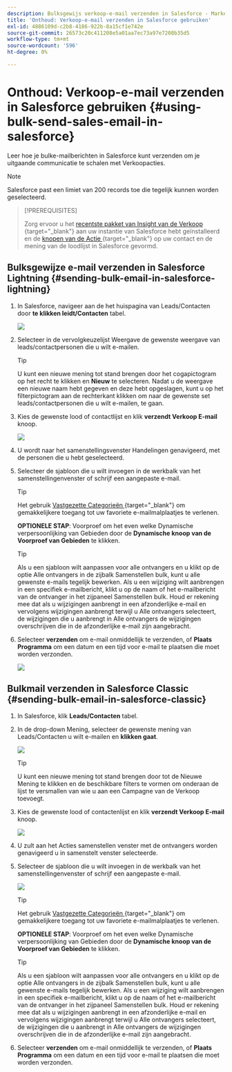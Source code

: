 ```yaml
---
description: Bulksgewijs verkoop-e-mail verzenden in Salesforce - Marketo Docs - Productdocumentatie
title: 'Onthoud: Verkoop-e-mail verzenden in Salesforce gebruiken'
exl-id: 4886109d-c2b8-4186-922b-8a15cf1e742e
source-git-commit: 26573c20c411208e5a01aa7ec73a97e7208b35d5
workflow-type: tm+mt
source-wordcount: '596'
ht-degree: 0%

---
```


# Onthoud: Verkoop-e-mail verzenden in Salesforce gebruiken {#using-bulk-send-sales-email-in-salesforce}

Leer hoe je bulke-mailberichten in Salesforce kunt verzenden om je uitgaande communicatie te schalen met Verkoopacties.

>[!NOTE]
>
>Salesforce past een limiet van 200 records toe die tegelijk kunnen worden geselecteerd.

>[!PREREQUISITES]
>
>Zorg ervoor u het [ recentste pakket van Insight van de Verkoop ](/help/marketo/product-docs/marketo-sales-insight/msi-for-salesforce/upgrading/upgrading-your-msi-package.md){target="_blank"} aan uw instantie van Salesforce hebt geïnstalleerd en de [ knopen van de Actie ](/help/marketo/product-docs/marketo-sales-insight/actions/crm/salesforce-package-configuration/add-action-buttons-to-salesforce-list-view.md){target="_blank"} op uw contact en de mening van de loodlijst in Salesforce gevormd.

## Bulksgewijze e-mail verzenden in Salesforce Lightning {#sending-bulk-email-in-salesforce-lightning}

1. In Salesforce, navigeer aan de het huispagina van Leads/Contacten door **te klikken leidt/Contacten** tabel.

   ![](assets/using-bulk-send-sales-email-in-salesforce-1.png)

1. Selecteer in de vervolgkeuzelijst Weergave de gewenste weergave van leads/contactpersonen die u wilt e-mailen.

   >[!TIP]
   >
   >U kunt een nieuwe mening tot stand brengen door het cogapictogram op het recht te klikken en **Nieuw** te selecteren. Nadat u de weergave een nieuwe naam hebt gegeven en deze hebt opgeslagen, kunt u op het filterpictogram aan de rechterkant klikken om naar de gewenste set leads/contactpersonen die u wilt e-mailen, te gaan.

1. Kies de gewenste lood of contactlijst en klik **verzendt Verkoop E-mail** knoop.

   ![](assets/using-bulk-send-sales-email-in-salesforce-2.png)

1. U wordt naar het samenstellingsvenster Handelingen genavigeerd, met de personen die u hebt geselecteerd.

1. Selecteer de sjabloon die u wilt invoegen in de werkbalk van het samenstellingenvenster of schrijf een aangepaste e-mail.

   >[!TIP]
   >
   >Het gebruik [ Vastgezette Categorieën ](/help/marketo/product-docs/marketo-sales-insight/actions/email/using-the-compose-window/using-a-template-in-the-compose-window.md#pinning-template-categories-in-the-compose-window){target="_blank"} om gemakkelijkere toegang tot uw favoriete e-mailmalplaatjes te verlenen.

   **OPTIONELE STAP**: Voorproef om het even welke Dynamische verpersoonlijking van Gebieden door de **Dynamische knoop van de Voorproef van Gebieden** te klikken.

   >[!TIP]
   >
   >Als u een sjabloon wilt aanpassen voor alle ontvangers en u klikt op de optie Alle ontvangers in de zijbalk Samenstellen bulk, kunt u alle gewenste e-mails tegelijk bewerken. Als u een wijziging wilt aanbrengen in een specifiek e-mailbericht, klikt u op de naam of het e-mailbericht van de ontvanger in het zijpaneel Samenstellen bulk. Houd er rekening mee dat als u wijzigingen aanbrengt in een afzonderlijke e-mail en vervolgens wijzigingen aanbrengt terwijl u Alle ontvangers selecteert, de wijzigingen die u aanbrengt in Alle ontvangers de wijzigingen overschrijven die in de afzonderlijke e-mail zijn aangebracht.

1. Selecteer **verzenden** om e-mail onmiddellijk te verzenden, of **Plaats Programma** om een datum en een tijd voor e-mail te plaatsen die moet worden verzonden.

   ![](assets/using-bulk-send-sales-email-in-salesforce-3.png)

## Bulkmail verzenden in Salesforce Classic {#sending-bulk-email-in-salesforce-classic}

1. In Salesforce, klik **Leads/Contacten** tabel.

1. In de drop-down Mening, selecteer de gewenste mening van Leads/Contacten u wilt e-mailen en **klikken gaat**.

   ![](assets/using-bulk-send-sales-email-in-salesforce-4.png)

   >[!TIP]
   >
   >U kunt een nieuwe mening tot stand brengen door tot de Nieuwe Mening te klikken en de beschikbare filters te vormen om onderaan de lijst te versmallen van wie u aan een Campagne van de Verkoop toevoegt.

1. Kies de gewenste lood of contactenlijst en klik **verzendt Verkoop E-mail** knoop.

   ![](assets/using-bulk-send-sales-email-in-salesforce-5.png)

1. U zult aan het Acties samenstellen venster met de ontvangers worden genavigeerd u in samenstelt venster selecteerde.

1. Selecteer de sjabloon die u wilt invoegen in de werkbalk van het samenstellingenvenster of schrijf een aangepaste e-mail.

   ![](assets/using-bulk-send-sales-email-in-salesforce-6.png)

   >[!TIP]
   >
   >Het gebruik [ Vastgezette Categorieën ](/help/marketo/product-docs/marketo-sales-insight/actions/email/using-the-compose-window/using-a-template-in-the-compose-window.md#pinning-template-categories-in-the-compose-window){target="_blank"} om gemakkelijkere toegang tot uw favoriete e-mailmalplaatjes te verlenen.

   **OPTIONELE STAP**: Voorproef om het even welke Dynamische verpersoonlijking van Gebieden door de **Dynamische knoop van de Voorproef van Gebieden** te klikken.

   >[!TIP]
   >
   >Als u een sjabloon wilt aanpassen voor alle ontvangers en u klikt op de optie Alle ontvangers in de zijbalk Samenstellen bulk, kunt u alle gewenste e-mails tegelijk bewerken. Als u een wijziging wilt aanbrengen in een specifiek e-mailbericht, klikt u op de naam of het e-mailbericht van de ontvanger in het zijpaneel Samenstellen bulk. Houd er rekening mee dat als u wijzigingen aanbrengt in een afzonderlijke e-mail en vervolgens wijzigingen aanbrengt terwijl u Alle ontvangers selecteert, de wijzigingen die u aanbrengt in Alle ontvangers de wijzigingen overschrijven die in de afzonderlijke e-mail zijn aangebracht.

1. Selecteer **verzenden** om e-mail onmiddellijk te verzenden, of **Plaats Programma** om een datum en een tijd voor e-mail te plaatsen die moet worden verzonden.
